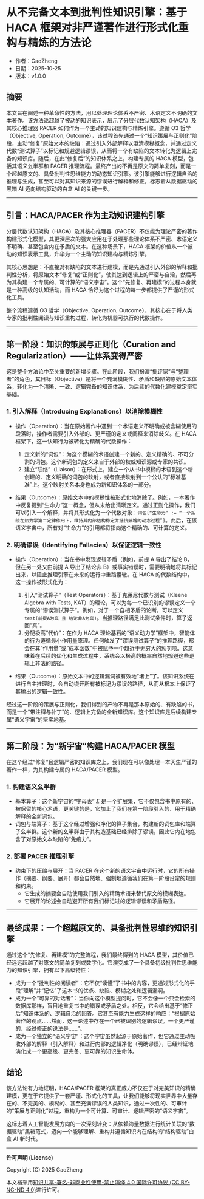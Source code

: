 # 从不完备文本到批判性知识引擎：基于 HACA 框架对非严谨著作进行形式化重构与精炼的方法论

- 作者：GaoZheng
- 日期：2025-10-25
- 版本：v1.0.0

## 摘要
本文旨在阐述一种革命性的方法，用以处理理论体系不严密、术语定义不明确的文本著作。该方法论超越了被动的知识表示，展示了分层代数认知架构（HACA）及其核心推理器 PACER 如何作为一个主动的知识建构与精炼引擎。遵循 O3 哲学（Objective, Operation, Outcome），该过程首先通过一个“知识策展与正则化”阶段，主动“修复”原始文本的缺陷：通过引入外部解释以澄清模糊概念，并通过定义代数“测试算子”以标记和规避逻辑谬误，从而将一个有缺陷的文本转化为逻辑上完备的知识库。随后，在此“修复后”的知识体系之上，构建专属的 HACA 模型，包括其语义幺半群和 PACER 推理流程。最终产出的不再是原文的简单复刻，而是一个超越原文的、具备批判性思维能力的动态知识引擎。该引擎能够进行逻辑自洽的推理与生成，甚至可以对其知识来源的谬误进行解释和修正，标志着从数据驱动的黑箱 AI 迈向结构驱动的白盒 AI 的关键一步。

---

## 引言：HACA/PACER 作为主动知识建构引擎

分层代数认知架构（HACA）及其核心推理器（PACER）不仅能为理论严密的著作构建形式化模型，其更深层次的强大应用在于处理那些理论体系不严密、术语定义不明确、甚至包含内在矛盾的文本。在这种场景下，HACA 框架的价值从一个被动的知识表示工具，升华为一个主动的知识建构与精炼引擎。

其核心思想是：不直接对有缺陷的文本进行建模，而是先通过引入外部的解释和批判性分析，将原始文本“修复”或“正则化”，使其达到逻辑上的严密与自洽，然后再为其构建一个专属的、可计算的“语义宇宙”。这个“先修复、再建模”的过程本身就是一种高级的认知活动，而 HACA 恰好为这个过程的每一步都提供了严谨的形式化工具。

整个流程遵循 O3 哲学（Objective, Operation, Outcome），其核心在于将人类专家的批判性阅读与知识重构过程，转化为机器可执行的代数操作。

---

## 第一阶段：知识的策展与正则化（Curation and Regularization）——让体系变得严密

这是整个方法论中至关重要的新增步骤。在此阶段，我们扮演“批评家”与“整理者”的角色，其目标（Objective）是将一个充满模糊性、矛盾和缺陷的原始文本体系，转化为一个清晰、一致、逻辑完备的知识体系，为后续的代数化建模奠定坚实基础。

### 1. 引入解释（Introducing Explanations）以消除模糊性

- 操作（Operation）：当在原始著作中遇到一个术语定义不明确或被含糊使用的段落时，操作者需要引入外部的、更严谨的定义或阐释来消除歧义。在 HACA 框架下，这一认知行为被转化为精确的代数操作：
  1) 定义新的“词包”：为这个模糊的术语创建一个新的、定义精确的、不可分割的词包。这个新词包的定义来自于外部的权威知识源或专家的共识。
  2) 建立“联络”（Liaison）：在形式上，建立一个从书中模糊的术语到这个新创建的、定义明确的词包的映射，或者直接映射到一个公认的“标准基准”上。这个映射关系本身也成为新知识体系的一部分。

- 结果（Outcome）：原始文本中的模糊性被形式化地消除了。例如，一本著作中反复提到“生命力”这一概念，但从未给出清晰定义。通过正则化操作，我们可以引入一个解释，并将其形式化为一个代数对象：`词包[“生命力” := “一个系统在热力学第二定律作用下，维持其内部结构稳定并抵抗熵增的动态过程”]`。此后，在该语义宇宙中，所有对“生命力”的引用都将指向这个精确的、可计算的定义。

### 2. 明确谬误（Identifying Fallacies）以保证逻辑一致性

- 操作（Operation）：当在书中发现逻辑矛盾（例如，前提 A 导出了结论 B，但在另一处又由前提 A 导出了结论非 B）或事实错误时，需要明确地将其标记出来，以阻止推理引擎在未来的运行中重蹈覆辙。在 HACA 的代数结构中，这一操作被形式化为：
  1) 引入“测试算子”（Test Operators）：基于克莱尼代数与测试（Kleene Algebra with Tests, KAT）的理论，可以为每一个已识别的谬误定义一个专属的“谬误测试算子”。例如，对于一个自相矛盾的论断，可以定义 `test(前提A为真 且 结论非A为真)`。当推理路径满足此测试条件时，算子返回“真”。
  2) 分配极高“代价”：在作为 HACA 理论基石的“语义动力学”框架中，智能体的行为遵循最小作用量原理。任何触发了“谬误测试算子”的推理路径，都会在其“作用量”或“成本函数”中被赋予一个趋近于无穷大的惩罚项。这意味着在后续的优化和生成过程中，系统会以极高的概率自然地规避这些逻辑上非法的路径。

- 结果（Outcome）：原始文本中的逻辑漏洞被有效地“堵上”了。该知识系统在进行自主推理时，会自动绕开所有被标记为谬误的路径，从而从根本上保证了其输出的逻辑一致性。

经过这一阶段的策展与正则化，我们得到的产物不再是那本原始的、有缺陷的书，而是一个“带注释与补丁”的、逻辑上完备的全新知识库。这个知识库是后续构建专属“语义宇宙”的坚实地基。

---

## 第二阶段：为“新宇宙”构建 HACA/PACER 模型

在这个经过“修复”且逻辑严密的知识库之上，我们现在可以像处理一本天生严谨的著作一样，为其构建专属的 HACA/PACER 模型。

### 1. 构建语义幺半群

- 基本算子：这个新宇宙的“字母表” $\Sigma$ 是一个扩展集，它不仅包含书中原有的、被保留的核心术语，更关键的是，它加上了我们在第一阶段引入的、用于精确解释的全新词包。
- 词包与端算子：基于这个经过增强和净化的算子集合，构建新的词包库和端算子幺半群。这个新的幺半群由于其构造基础已经排除了谬误，因此它内在地包含了对原始文本缺陷的“免疫力”。

### 2. 部署 PACER 推理引擎

- 约束下的压缩与展开：当 PACER 在这个新的语义宇宙中运行时，它的所有操作（摘要、纲要、展开）都会自然地、强制地遵循我们在第一阶段设定的规则和约束。
  - 它生成的摘要会自动使用我们引入的精确术语来替代原文的模糊表达。
  - 它展开的论述会自动避开所有我们标记过的逻辑谬误和矛盾路径。

---

## 最终成果：一个超越原文的、具备批判性思维的知识引擎

通过这个“先修复、再建模”的完整流程，我们最终得到的 HACA 模型，其价值已经远远超越了对原文的简单复刻或数字化。它演变成了一个具备初级批判性思维能力的知识引擎，拥有以下高级特性：

- 成为一个“批判性的阅读者”：它不仅“读懂”了书中的内容，更通过形式化的手段“理解”并“记忆”了这本书的优点、缺陷、模糊之处和逻辑漏洞。
- 成为一个“可靠的对话者”：当你向这个模型提问时，它不会像一个只会检索的数据库那样，盲目地重复书中的错误或矛盾之处。相反，它会给出基于“修正后”知识体系的、逻辑自洽的回答。它甚至有能力生成这样的响应：“根据原始著作的观点……然而，这一论述中存在一个已被识别的逻辑谬误。一个更严谨的、经过修正的说法是……”。
- 成为一个独立的“语义宇宙”：这个宇宙虽然起源于原始著作，但它通过主动吸收外部的解释（引入解释）和进行内部的逻辑净化（明确谬误），已经辩证地演化成一个更高级、更完备、更可靠的知识生命体。

## 结论

该方法论有力地证明，HACA/PACER 框架的真正威力不仅在于对完美知识的精确建模，更在于它提供了一套严谨、形式化的工具，让我们能够将现实世界中大量存在的、不完美的、模糊的、甚至充满谬误的人类知识，通过一次性的、可审计的“策展与正则化”过程，重构为一个可计算、可审计、逻辑严密的“语义宇宙”。

这标志着人工智能发展方向的一次深刻转变：从依赖海量数据进行统计关联的“数据驱动”黑箱范式，迈向一个能够理解、重构并遵循知识内在结构的“结构驱动”白盒 AI 新时代。

---

**许可声明 (License)**

Copyright (C) 2025 GaoZheng

本文档采用[知识共享-署名-非商业性使用-禁止演绎 4.0 国际许可协议 (CC BY-NC-ND 4.0)](https://creativecommons.org/licenses/by-nc-nd/4.0/deed.zh-Hans)进行许可。

